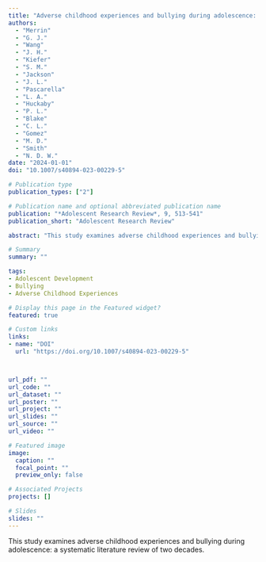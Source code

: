 ```yaml
---
title: "Adverse childhood experiences and bullying during adolescence: A systematic literature review of two decades"
authors:
  - "Merrin"
  - "G. J."
  - "Wang"
  - "J. H."
  - "Kiefer"
  - "S. M."
  - "Jackson"
  - "J. L."
  - "Pascarella"
  - "L. A."
  - "Huckaby"
  - "P. L."
  - "Blake"
  - "C. L."
  - "Gomez"
  - "M. D."
  - "Smith"
  - "N. D. W."
date: "2024-01-01"
doi: "10.1007/s40894-023-00229-5"

# Publication type
publication_types: ["2"]

# Publication name and optional abbreviated publication name
publication: "*Adolescent Research Review*, 9, 513-541"
publication_short: "Adolescent Research Review"

abstract: "This study examines adverse childhood experiences and bullying during adolescence: a systematic literature review of two decades."

# Summary
summary: ""

tags:
- Adolescent Development
- Bullying
- Adverse Childhood Experiences

# Display this page in the Featured widget?
featured: true

# Custom links
links:
- name: "DOI"
  url: "https://doi.org/10.1007/s40894-023-00229-5"



url_pdf: ""
url_code: ""
url_dataset: ""
url_poster: ""
url_project: ""
url_slides: ""
url_source: ""
url_video: ""

# Featured image
image:
  caption: ""
  focal_point: ""
  preview_only: false

# Associated Projects
projects: []

# Slides
slides: ""
---
```


This study examines adverse childhood experiences and bullying during adolescence: a systematic literature review of two decades.
